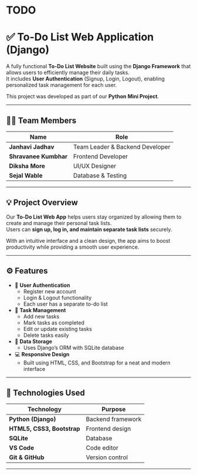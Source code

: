 # TODO

# ✅ To-Do List Web Application (Django)

A fully functional **To-Do List Website** built using the **Django Framework** that allows users to efficiently manage their daily tasks.  
It includes **User Authentication** (Signup, Login, Logout), enabling personalized task management for each user.  

This project was developed as part of our **Python Mini Project**.

---

## 👩‍💻 Team Members

| Name | Role |
|------|------|
| **Janhavi Jadhav** | Team Leader & Backend Developer |
| **Shravanee Kumbhar** | Frontend Developer |
| **Diksha More** | UI/UX Designer |
| **Sejal Wable** | Database & Testing |

---

## 💡 Project Overview

Our **To-Do List Web App** helps users stay organized by allowing them to create and manage their personal task lists.  
Users can **sign up, log in, and maintain separate task lists** securely.  

With an intuitive interface and a clean design, the app aims to boost productivity while providing a smooth user experience.

---

## ⚙️ Features

- 👤 **User Authentication**
  - Register new account  
  - Login & Logout functionality  
  - Each user has a separate to-do list  
- 📝 **Task Management**
  - Add new tasks  
  - Mark tasks as completed  
  - Edit or update existing tasks  
  - Delete tasks easily  
- 💾 **Data Storage**
  - Uses Django’s ORM with SQLite database  
- 💻 **Responsive Design**
  - Built using HTML, CSS, and Bootstrap for a neat and modern interface  

---

## 🧠 Technologies Used

| Technology | Purpose |
|-------------|----------|
| **Python (Django)** | Backend framework |
| **HTML5, CSS3, Bootstrap** | Frontend design |
| **SQLite** | Database |
| **VS Code** | Code editor |
| **Git & GitHub** | Version control |

---


